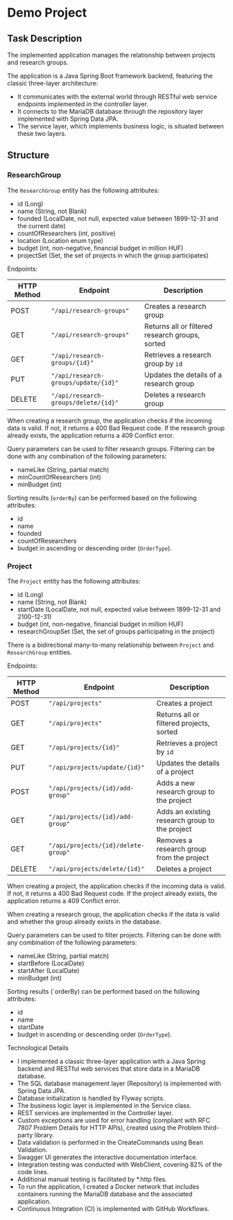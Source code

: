 # Demo Project

## Task Description

The implemented application manages the relationship between projects and research groups.

The application is a Java Spring Boot framework backend, featuring the classic three-layer architecture:
- It communicates with the external world through RESTful web service endpoints implemented in the controller layer.
- It connects to the MariaDB database through the repository layer implemented with Spring Data JPA.
- The service layer, which implements business logic, is situated between these two layers.

## Structure

### ResearchGroup

The `ResearchGroup` entity has the following attributes:

* id (Long)
* name (String, not Blank)
* founded (LocalDate, not null, expected value between 1899-12-31 and the current date)
* countOfResearchers (int, positive)
* location (Location enum type)
* budget (int, non-negative, financial budget in million HUF)
* projectSet (Set, the set of projects in which the group participates)

Endpoints:

| HTTP Method | Endpoint                 			 | Description                                     |
| ----------- | ------------------------------------ | ----------------------------------------------- |
| POST        | `"/api/research-groups"`        	 | Creates a research group                        |
| GET         | `"/api/research-groups"`        	 | Returns all or filtered research groups, sorted |
| GET         | `"/api/research-groups/{id}"`   	 | Retrieves a research group by `id`              |
| PUT         | `"/api/research-groups/update/{id}"` | Updates the details of a research group         |
| DELETE      | `"/api/research-groups/delete/{id}"` | Deletes a research group                        |

When creating a research group, the application checks if the incoming data is valid. If not, it returns a 400 Bad Request code.
If the research group already exists, the application returns a 409 Conflict error.

Query parameters can be used to filter research groups.
Filtering can be done with any combination of the following parameters:
* nameLike (String, partial match)
* minCountOfResearchers (int)
* minBudget (int)

Sorting results (`orderBy`) can be performed based on the following attributes:
* id
* name
* founded
* countOfResearchers
* budget
in ascending or descending order (`OrderType`).

### Project

The `Project` entity has the following attributes:

* id (Long)
* name (String, not Blank)
* startDate (LocalDate, not null, expected value between 1899-12-31 and 2100-12-31)
* budget (int, non-negative, financial budget in million HUF)
* researchGroupSet (Set, the set of groups participating in the project)

There is a bidirectional many-to-many relationship between `Project` and `ResearchGroup` entities.

Endpoints:

| HTTP Method | Endpoint                 		    | Description                                    |
| ----------- | ----------------------------------- | ---------------------------------------------- |
| POST        | `"/api/projects"`        			| Creates a project                              |
| GET         | `"/api/projects"`        			| Returns all or filtered projects, sorted       |
| GET         | `"/api/projects/{id}"`   			| Retrieves a project by `id`                    |
| PUT         | `"/api/projects/update/{id}"`   	| Updates the details of a project               |
| POST        | `"/api/projects/{id}/add-group"`    | Adds a new research group to the project       |
| GET         | `"/api/projects/{id}/add-group"`    | Adds an existing research group to the project |
| GET         | `"/api/projects/{id}/delete-group"` | Removes a research group from the project      |
| DELETE      | `"/api/projects/delete/{id}"`   	| Deletes a project                              |


When creating a project, the application checks if the incoming data is valid. If not, it returns a 400 Bad Request code.
If the project already exists, the application returns a 409 Conflict error.

When creating a research group, the application checks if the data is valid and whether the group already exists in the database.

Query parameters can be used to filter projects.
Filtering can be done with any combination of the following parameters:
* nameLike (String, partial match)
* startBefore (LocalDate)
* startAfter (LocalDate)
* minBudget (int)

Sorting results (`orderBy) can be performed based on the following attributes:
* id
* name
* startDate
* budget
in ascending or descending order (`OrderType`).

Technological Details

* I implemented a classic three-layer application with a Java Spring backend and RESTful web services that store data in a MariaDB database.
* The SQL database management layer (Repository) is implemented with Spring Data JPA.
* Database initialization is handled by Flyway scripts.
* The business logic layer is implemented in the Service class.
* REST services are implemented in the Controller layer.
* Custom exceptions are used for error handling (compliant with RFC 7807 Problem Details for HTTP APIs), created using the Problem third-party library.
* Data validation is performed in the CreateCommands using Bean Validation.
* Swagger UI generates the interactive documentation interface.
* Integration testing was conducted with WebClient, covering 82% of the code lines.
* Additional manual testing is facilitated by *.http files.
* To run the application, I created a Docker network that includes containers running the MariaDB database and the associated application.
* Continuous Integration (CI) is implemented with GitHub Workflows.